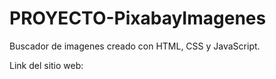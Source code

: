 # PROYECTO-PixabayImagenes
Buscador de imagenes creado con HTML, CSS y JavaScript.

Link del sitio web: 
